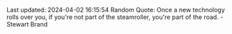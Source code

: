 Last updated: 2024-04-02 16:15:54
Random Quote: Once a new technology rolls over you, if you're not part of the steamroller, you're part of the road. - Stewart Brand